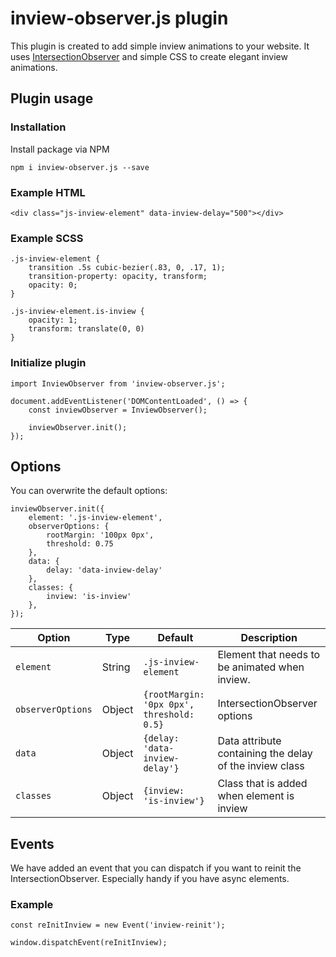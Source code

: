 # inview-observer.js plugin

This plugin is created to add simple inview animations to your website. It uses [IntersectionObserver](https://developer.mozilla.org/en-US/docs/Web/API/Intersection_Observer_API) and simple CSS to create elegant inview animations.

## Plugin usage

### Installation
Install package via NPM

`npm i inview-observer.js --save`

### Example HTML
```
<div class="js-inview-element" data-inview-delay="500"></div>
```

### Example SCSS
```
.js-inview-element {
    transition .5s cubic-bezier(.83, 0, .17, 1);
	transition-property: opacity, transform;
	opacity: 0;
}

.js-inview-element.is-inview {
    opacity: 1;
    transform: translate(0, 0)
}
```

### Initialize plugin

```
import InviewObserver from 'inview-observer.js';

document.addEventListener('DOMContentLoaded', () => {
    const inviewObserver = InviewObserver();

    inviewObserver.init();
});
```

## Options 

You can overwrite the default options:

```
inviewObserver.init({
    element: '.js-inview-element',
    observerOptions: {
		rootMargin: '100px 0px',
		threshold: 0.75
    },
    data: {
        delay: 'data-inview-delay'
    },
    classes: {
        inview: 'is-inview'
    },
});
```

| Option      | Type        | Default     | Description 
| ----------- | ----------- | ----------- | ----------- |
| `element` | String | `.js-inview-element` | Element that needs to be animated when inview. |
| `observerOptions` | Object | `{rootMargin: '0px 0px', threshold: 0.5}` | IntersectionObserver options  |
| `data` | Object | `{delay: 'data-inview-delay'}` | Data attribute containing the delay of the inview class |
| `classes` | Object | `{inview: 'is-inview'}` | Class that is added when element is inview |

## Events

We have added an event that you can dispatch if you want to reinit the IntersectionObserver. Especially handy if you have async elements. 

### Example

```
const reInitInview = new Event('inview-reinit');

window.dispatchEvent(reInitInview);
```

